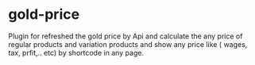 # gold-price
Plugin for refreshed the gold price by Api and calculate the any price of regular products and variation products and show any price like ( wages, tax, prfit,.. etc) by shortcode in any page.

